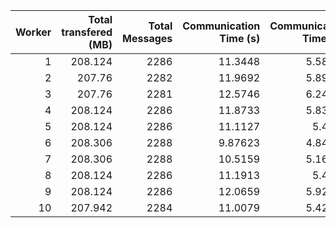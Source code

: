 |   Worker |   Total transfered (MB) |   Total Messages |   Communication Time (s) |   Communication Time (%) |   Work Time (s) |   Work Time (%) |   Other Time (s) |   Other Time (%) |
|---------:|------------------------:|-----------------:|-------------------------:|-------------------------:|----------------:|----------------:|-----------------:|-----------------:|
|        1 |                 208.124 |             2286 |                 11.3448  |                  5.58129 |         37.7062 |         18.5502 |          154.214 |          75.8685 |
|        2 |                 207.76  |             2282 |                 11.9692  |                  5.89992 |         38.7058 |         19.079  |          152.196 |          75.0211 |
|        3 |                 207.76  |             2281 |                 12.5746  |                  6.24092 |         41.6719 |         20.6822 |          147.24  |          73.0769 |
|        4 |                 208.124 |             2286 |                 11.8733  |                  5.83866 |         38.2451 |         18.8069 |          153.238 |          75.3544 |
|        5 |                 208.124 |             2286 |                 11.1127  |                  5.4612  |         37.4441 |         18.4014 |          154.928 |          76.1374 |
|        6 |                 208.306 |             2288 |                  9.87623 |                  4.84557 |         36.0051 |         17.6652 |          157.939 |          77.4893 |
|        7 |                 208.306 |             2288 |                 10.5159  |                  5.16058 |         36.3475 |         17.8372 |          156.91  |          77.0023 |
|        8 |                 208.124 |             2286 |                 11.1913  |                  5.4951  |         37.6734 |         18.4981 |          154.796 |          76.0068 |
|        9 |                 208.124 |             2286 |                 12.0659  |                  5.92551 |         38.982  |         19.1438 |          152.579 |          74.9307 |
|       10 |                 207.942 |             2284 |                 11.0079  |                  5.42235 |         38.2032 |         18.8184 |          153.798 |          75.7592 |